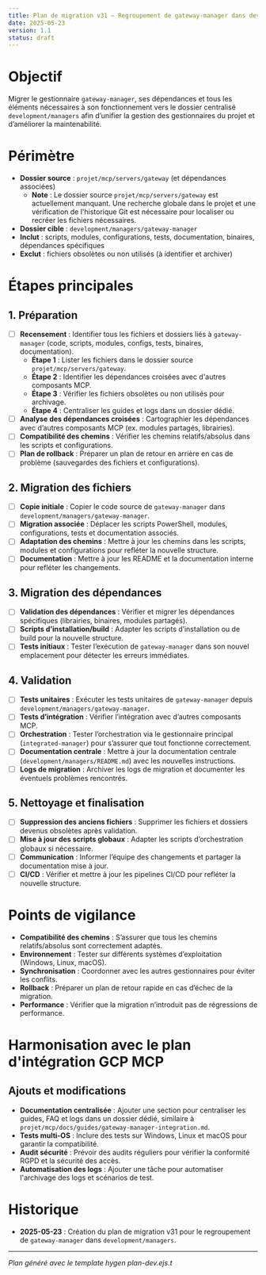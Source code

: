 ```yaml
---
title: Plan de migration v31 – Regroupement de gateway-manager dans development/managers
date: 2025-05-23
version: 1.1
status: draft
---
```


# Objectif

Migrer le gestionnaire `gateway-manager`, ses dépendances et tous les éléments nécessaires à son fonctionnement vers le dossier centralisé `development/managers` afin d’unifier la gestion des gestionnaires du projet et d’améliorer la maintenabilité.

# Périmètre

- **Dossier source** : `projet/mcp/servers/gateway` (et dépendances associées)
  - **Note** : Le dossier source `projet/mcp/servers/gateway` est actuellement manquant. Une recherche globale dans le projet et une vérification de l'historique Git est nécessaire pour localiser ou recréer les fichiers nécessaires.
- **Dossier cible** : `development/managers/gateway-manager`
- **Inclut** : scripts, modules, configurations, tests, documentation, binaires, dépendances spécifiques
- **Exclut** : fichiers obsolètes ou non utilisés (à identifier et archiver)

# Étapes principales

## 1. Préparation

- [ ] **Recensement** : Identifier tous les fichiers et dossiers liés à `gateway-manager` (code, scripts, modules, configs, tests, binaires, documentation).
  - **Étape 1** : Lister les fichiers dans le dossier source `projet/mcp/servers/gateway`.
  - **Étape 2** : Identifier les dépendances croisées avec d'autres composants MCP.
  - **Étape 3** : Vérifier les fichiers obsolètes ou non utilisés pour archivage.
  - **Étape 4** : Centraliser les guides et logs dans un dossier dédié.
- [ ] **Analyse des dépendances croisées** : Cartographier les dépendances avec d’autres composants MCP (ex. modules partagés, librairies).
- [ ] **Compatibilité des chemins** : Vérifier les chemins relatifs/absolus dans les scripts et configurations.
- [ ] **Plan de rollback** : Préparer un plan de retour en arrière en cas de problème (sauvegardes des fichiers et configurations).

## 2. Migration des fichiers

- [ ] **Copie initiale** : Copier le code source de `gateway-manager` dans `development/managers/gateway-manager`.
- [ ] **Migration associée** : Déplacer les scripts PowerShell, modules, configurations, tests et documentation associés.
- [ ] **Adaptation des chemins** : Mettre à jour les chemins dans les scripts, modules et configurations pour refléter la nouvelle structure.
- [ ] **Documentation** : Mettre à jour les README et la documentation interne pour refléter les changements.

## 3. Migration des dépendances

- [ ] **Validation des dépendances** : Vérifier et migrer les dépendances spécifiques (librairies, binaires, modules partagés).
- [ ] **Scripts d’installation/build** : Adapter les scripts d’installation ou de build pour la nouvelle structure.
- [ ] **Tests initiaux** : Tester l’exécution de `gateway-manager` dans son nouvel emplacement pour détecter les erreurs immédiates.

## 4. Validation

- [ ] **Tests unitaires** : Exécuter les tests unitaires de `gateway-manager` depuis `development/managers/gateway-manager`.
- [ ] **Tests d’intégration** : Vérifier l’intégration avec d’autres composants MCP.
- [ ] **Orchestration** : Tester l’orchestration via le gestionnaire principal (`integrated-manager`) pour s’assurer que tout fonctionne correctement.
- [ ] **Documentation centrale** : Mettre à jour la documentation centrale (`development/managers/README.md`) avec les nouvelles instructions.
- [ ] **Logs de migration** : Archiver les logs de migration et documenter les éventuels problèmes rencontrés.

## 5. Nettoyage et finalisation

- [ ] **Suppression des anciens fichiers** : Supprimer les fichiers et dossiers devenus obsolètes après validation.
- [ ] **Mise à jour des scripts globaux** : Adapter les scripts d’orchestration globaux si nécessaire.
- [ ] **Communication** : Informer l’équipe des changements et partager la documentation mise à jour.
- [ ] **CI/CD** : Vérifier et mettre à jour les pipelines CI/CD pour refléter la nouvelle structure.

# Points de vigilance

- **Compatibilité des chemins** : S’assurer que tous les chemins relatifs/absolus sont correctement adaptés.
- **Environnement** : Tester sur différents systèmes d’exploitation (Windows, Linux, macOS).
- **Synchronisation** : Coordonner avec les autres gestionnaires pour éviter les conflits.
- **Rollback** : Préparer un plan de retour rapide en cas d’échec de la migration.
- **Performance** : Vérifier que la migration n’introduit pas de régressions de performance.

# Harmonisation avec le plan d'intégration GCP MCP

## Ajouts et modifications

- **Documentation centralisée** : Ajouter une section pour centraliser les guides, FAQ et logs dans un dossier dédié, similaire à `projet/mcp/docs/guides/gateway-manager-integration.md`.
- **Tests multi-OS** : Inclure des tests sur Windows, Linux et macOS pour garantir la compatibilité.
- **Audit sécurité** : Prévoir des audits réguliers pour vérifier la conformité RGPD et la sécurité des accès.
- **Automatisation des logs** : Ajouter une tâche pour automatiser l'archivage des logs et scénarios de test.

# Historique

- **2025-05-23** : Création du plan de migration v31 pour le regroupement de `gateway-manager` dans `development/managers`.

---

*Plan généré avec le template hygen plan-dev.ejs.t*
